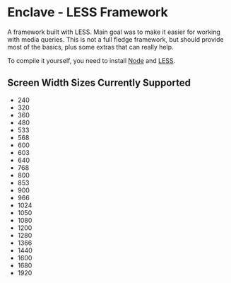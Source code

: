 <h1>Enclave - LESS Framework</h1>
<p>
A framework built with LESS. Main goal was to make it easier for working with 
media queries. This is not a full fledge framework, but should provide most of the 
basics, plus some extras that can really help.
</p>
<p>
To compile it yourself, you need to install <a href="http://nodejs.org/">Node</a> and <a href="http://lesscss.org/">LESS</a>.
</p>

<h2>Screen Width Sizes Currently Supported</h2>
<ul>
<li>240</li>
<li>320</li>
<li>360</li>
<li>480</li>
<li>533</li>
<li>568</li>
<li>600</li>
<li>603</li>
<li>640</li>
<li>768</li>
<li>800</li>
<li>853</li>
<li>900</li>
<li>966</li>
<li>1024</li>
<li>1050</li>
<li>1080</li>
<li>1200</li>
<li>1280</li>
<li>1366</li>
<li>1440</li>
<li>1600</li>
<li>1680</li>
<li>1920</li>
</ul>
